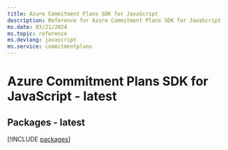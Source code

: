 ```yaml
---
title: Azure Commitment Plans SDK for JavaScript
description: Reference for Azure Commitment Plans SDK for JavaScript
ms.date: 03/21/2024
ms.topic: reference
ms.devlang: javascript
ms.service: commitmentplans
---
```

# Azure Commitment Plans SDK for JavaScript - latest
## Packages - latest
[!INCLUDE [packages](commitment-plans-index.md)]